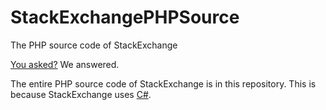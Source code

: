 # StackExchangePHPSource
The PHP source code of StackExchange

[You asked?](https://twitter.com/Nick_Craver/status/1258017033867984896) We answered.

The entire PHP source code of StackExchange is in this repository. This is because StackExchange uses [C#](https://stackoverflow.blog/2008/09/21/what-was-stack-overflow-built-with/).
